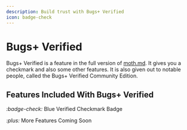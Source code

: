 ```yaml
---
description: Build trust with Bugs+ Verified
icon: badge-check
---
```


# Bugs+ Verified

Bugs+ Verified is a feature in the full version of [moth.md](moth.md "mention"). It gives you a checkmark and also some other features. It is also given out to notable people, called the Bugs+ Verified Community Edition.

## Features Included With Bugs+ Verified

<i class="fa-badge-check">:badge-check:</i> Blue Verified Checkmark Badge

<i class="fa-plus">:plus:</i> More Features Coming Soon
